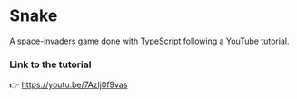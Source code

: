 # Snake
A space-invaders game done with TypeScript following a YouTube tutorial.
### Link to the tutorial
👉 https://youtu.be/7Azlj0f9vas
